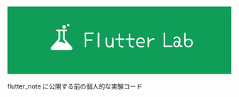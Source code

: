 ![header](https://github.com/rbdog/flutter_lab/blob/main/static/flutter-lab-header.png?raw=true)

flutter_note に公開する前の個人的な実験コード
